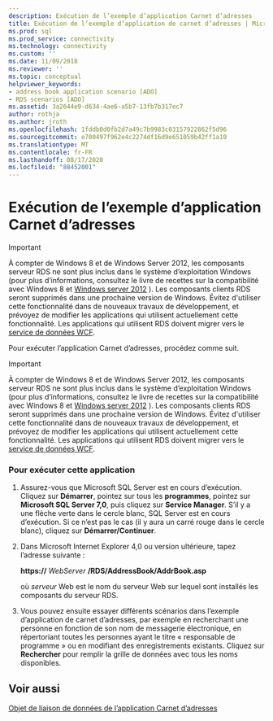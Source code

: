 ```yaml
---
description: Exécution de l’exemple d’application Carnet d’adresses
title: Exécution de l’exemple d’application de carnet d’adresses | Microsoft Docs
ms.prod: sql
ms.prod_service: connectivity
ms.technology: connectivity
ms.custom: ''
ms.date: 11/09/2018
ms.reviewer: ''
ms.topic: conceptual
helpviewer_keywords:
- address book application scenario [ADO]
- RDS scenarios [ADO]
ms.assetid: 3a2644e9-d634-4ae6-a5b7-13fb7b317ec7
author: rothja
ms.author: jroth
ms.openlocfilehash: 1fddb0d0fb2d7a49c7b9983c03157922862f5d96
ms.sourcegitcommit: e700497f962e4c2274df16d9e651059b42ff1a10
ms.translationtype: MT
ms.contentlocale: fr-FR
ms.lasthandoff: 08/17/2020
ms.locfileid: "88452001"
---
```

# <a name="running-the-address-book-sample-application"></a>Exécution de l’exemple d’application Carnet d’adresses
> [!IMPORTANT]
>  À compter de Windows 8 et de Windows Server 2012, les composants serveur RDS ne sont plus inclus dans le système d’exploitation Windows (pour plus d’informations, consultez le livre de recettes sur la compatibilité avec Windows 8 et [Windows server 2012](https://www.microsoft.com/download/details.aspx?id=27416) ). Les composants clients RDS seront supprimés dans une prochaine version de Windows. Évitez d'utiliser cette fonctionnalité dans de nouveaux travaux de développement, et prévoyez de modifier les applications qui utilisent actuellement cette fonctionnalité. Les applications qui utilisent RDS doivent migrer vers le [service de données WCF](https://go.microsoft.com/fwlink/?LinkId=199565).  
  
 Pour exécuter l’application Carnet d’adresses, procédez comme suit.  
  
> [!IMPORTANT]
>  À compter de Windows 8 et de Windows Server 2012, les composants serveur RDS ne sont plus inclus dans le système d’exploitation Windows (pour plus d’informations, consultez le livre de recettes sur la compatibilité avec Windows 8 et [Windows server 2012](https://www.microsoft.com/download/details.aspx?id=27416) ). Les composants clients RDS seront supprimés dans une prochaine version de Windows. Évitez d'utiliser cette fonctionnalité dans de nouveaux travaux de développement, et prévoyez de modifier les applications qui utilisent actuellement cette fonctionnalité. Les applications qui utilisent RDS doivent migrer vers le [service de données WCF](https://go.microsoft.com/fwlink/?LinkId=199565).  
  
### <a name="to-run-this-application"></a>Pour exécuter cette application  
  
1.  Assurez-vous que Microsoft SQL Server est en cours d’exécution. Cliquez sur **Démarrer**, pointez sur tous les **programmes**, pointez sur **Microsoft SQL Server 7,0**, puis cliquez sur **Service Manager**. S’il y a une flèche verte dans le cercle blanc, SQL Server est en cours d’exécution. Si ce n’est pas le cas (il y aura un carré rouge dans le cercle blanc), cliquez sur **Démarrer/Continuer**.  
  
2.  Dans Microsoft Internet Explorer 4,0 ou version ultérieure, tapez l’adresse suivante :  
  
     **https://** *WebServer* **/RDS/AddressBook/AddrBook.asp**  
  
     où *serveur* Web est le nom du serveur Web sur lequel sont installés les composants du serveur RDS.  
  
3.  Vous pouvez ensuite essayer différents scénarios dans l’exemple d’application de carnet d’adresses, par exemple en recherchant une personne en fonction de son nom de messagerie électronique, en répertoriant toutes les personnes ayant le titre « responsable de programme » ou en modifiant des enregistrements existants. Cliquez sur **Rechercher** pour remplir la grille de données avec tous les noms disponibles.  
  
## <a name="see-also"></a>Voir aussi  
 [Objet de liaison de données de l’application Carnet d’adresses](../../../ado/guide/remote-data-service/address-book-data-binding-object.md)




